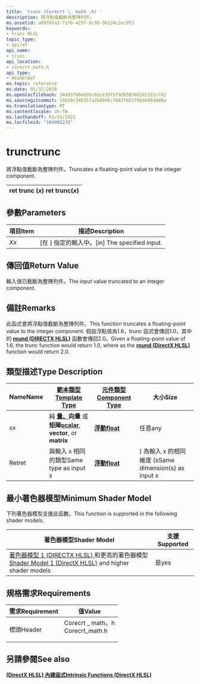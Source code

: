 ```yaml
---
title: 'trunc (Corecrt \_ math .h) '
description: 將浮點值截斷為整陣列件。
ms.assetid: a0978fa2-71f8-4257-8c90-96224c2ec953
keywords:
- trunc HLSL
topic_type:
- apiref
api_name:
- trunc
api_location:
- corecrt_math.h
api_type:
- HeaderDef
ms.topic: reference
ms.date: 05/31/2018
ms.openlocfilehash: 34493f60e60bc0dce35f5f9db50360265191c742
ms.sourcegitcommit: 14010c34b35fa268046c7683f021f86de08ddd0a
ms.translationtype: MT
ms.contentlocale: zh-TW
ms.lasthandoff: 03/15/2021
ms.locfileid: "104992235"
---
```

# <a name="trunc"></a><span data-ttu-id="7470a-104">trunc</span><span class="sxs-lookup"><span data-stu-id="7470a-104">trunc</span></span>

<span data-ttu-id="7470a-105">將浮點值截斷為整陣列件。</span><span class="sxs-lookup"><span data-stu-id="7470a-105">Truncates a floating-point value to the integer component.</span></span>



| <span data-ttu-id="7470a-106">ret trunc (*x*) </span><span class="sxs-lookup"><span data-stu-id="7470a-106">ret trunc(*x*)</span></span> |
|----------------|



 

## <a name="parameters"></a><span data-ttu-id="7470a-107">參數</span><span class="sxs-lookup"><span data-stu-id="7470a-107">Parameters</span></span>



| <span data-ttu-id="7470a-108">項目</span><span class="sxs-lookup"><span data-stu-id="7470a-108">Item</span></span>                                                   | <span data-ttu-id="7470a-109">描述</span><span class="sxs-lookup"><span data-stu-id="7470a-109">Description</span></span>                            |
|--------------------------------------------------------|----------------------------------------|
| <span data-ttu-id="7470a-110"><span id="x"></span><span id="X"></span>*X*</span><span class="sxs-lookup"><span data-stu-id="7470a-110"><span id="x"></span><span id="X"></span>*x*</span></span><br/> | <span data-ttu-id="7470a-111">\[在 \] 指定的輸入中。</span><span class="sxs-lookup"><span data-stu-id="7470a-111">\[in\] The specified input.</span></span><br/> |



 

## <a name="return-value"></a><span data-ttu-id="7470a-112">傳回值</span><span class="sxs-lookup"><span data-stu-id="7470a-112">Return Value</span></span>

<span data-ttu-id="7470a-113">輸入值已截斷為整陣列件。</span><span class="sxs-lookup"><span data-stu-id="7470a-113">The input value truncated to an integer component.</span></span>

## <a name="remarks"></a><span data-ttu-id="7470a-114">備註</span><span class="sxs-lookup"><span data-stu-id="7470a-114">Remarks</span></span>

<span data-ttu-id="7470a-115">此函式會將浮點值截斷為整陣列件。</span><span class="sxs-lookup"><span data-stu-id="7470a-115">This function truncates a floating-point value to the integer component.</span></span> <span data-ttu-id="7470a-116">假設浮點值為1.6，trunc 函式會傳回1.0，其中的 [**round (DIRECTX HLSL)**](dx-graphics-hlsl-round.md) 函數會傳回2.0。</span><span class="sxs-lookup"><span data-stu-id="7470a-116">Given a floating-point value of 1.6, the trunc function would return 1.0, where as the [**round (DirectX HLSL)**](dx-graphics-hlsl-round.md) function would return 2.0.</span></span>

## <a name="type-description"></a><span data-ttu-id="7470a-117">類型描述</span><span class="sxs-lookup"><span data-stu-id="7470a-117">Type Description</span></span>



| <span data-ttu-id="7470a-118">Name</span><span class="sxs-lookup"><span data-stu-id="7470a-118">Name</span></span> | [<span data-ttu-id="7470a-119">**範本類型**</span><span class="sxs-lookup"><span data-stu-id="7470a-119">**Template Type**</span></span>](dx-graphics-hlsl-intrinsic-functions.md)                                                  | [<span data-ttu-id="7470a-120">**元件類型**</span><span class="sxs-lookup"><span data-stu-id="7470a-120">**Component Type**</span></span>](dx-graphics-hlsl-intrinsic-functions.md) | <span data-ttu-id="7470a-121">大小</span><span class="sxs-lookup"><span data-stu-id="7470a-121">Size</span></span>                         |
|------|----------------------------------------------------------------------------------------------------------------|----------------------------------------------------------------|------------------------------|
| <span data-ttu-id="7470a-122">*x*</span><span class="sxs-lookup"><span data-stu-id="7470a-122">*x*</span></span>  | <span data-ttu-id="7470a-123">純 [**量、**](dx-graphics-hlsl-intrinsic-functions.md)**向量** 或 **矩陣**</span><span class="sxs-lookup"><span data-stu-id="7470a-123">[**scalar**](dx-graphics-hlsl-intrinsic-functions.md), **vector**, or **matrix**</span></span> | [<span data-ttu-id="7470a-124">**浮動**</span><span class="sxs-lookup"><span data-stu-id="7470a-124">**float**</span></span>](/windows/desktop/WinProg/windows-data-types)                        | <span data-ttu-id="7470a-125">任意</span><span class="sxs-lookup"><span data-stu-id="7470a-125">any</span></span>                          |
| <span data-ttu-id="7470a-126">Ret</span><span class="sxs-lookup"><span data-stu-id="7470a-126">ret</span></span>  | <span data-ttu-id="7470a-127">與輸入 x 相同的類型</span><span class="sxs-lookup"><span data-stu-id="7470a-127">Same type as input x</span></span>                                                                                           | [<span data-ttu-id="7470a-128">**浮動**</span><span class="sxs-lookup"><span data-stu-id="7470a-128">**float**</span></span>](/windows/desktop/WinProg/windows-data-types)                        | <span data-ttu-id="7470a-129">) 為輸入 x 的相同維度 (s</span><span class="sxs-lookup"><span data-stu-id="7470a-129">Same dimension(s) as input x</span></span> |



 

## <a name="minimum-shader-model"></a><span data-ttu-id="7470a-130">最小著色器模型</span><span class="sxs-lookup"><span data-stu-id="7470a-130">Minimum Shader Model</span></span>

<span data-ttu-id="7470a-131">下列著色器模型支援此函數。</span><span class="sxs-lookup"><span data-stu-id="7470a-131">This function is supported in the following shader models.</span></span>



| <span data-ttu-id="7470a-132">著色器模型</span><span class="sxs-lookup"><span data-stu-id="7470a-132">Shader Model</span></span>                                                                       | <span data-ttu-id="7470a-133">支援</span><span class="sxs-lookup"><span data-stu-id="7470a-133">Supported</span></span> |
|------------------------------------------------------------------------------------|-----------|
| <span data-ttu-id="7470a-134">[著色器模型 1 (DIRECTX HLSL) ](dx-graphics-hlsl-sm1.md) 和更高的著色器模型</span><span class="sxs-lookup"><span data-stu-id="7470a-134">[Shader Model 1 (DirectX HLSL)](dx-graphics-hlsl-sm1.md) and higher shader models</span></span> | <span data-ttu-id="7470a-135">是</span><span class="sxs-lookup"><span data-stu-id="7470a-135">yes</span></span>       |



 

## <a name="requirements"></a><span data-ttu-id="7470a-136">規格需求</span><span class="sxs-lookup"><span data-stu-id="7470a-136">Requirements</span></span>



| <span data-ttu-id="7470a-137">需求</span><span class="sxs-lookup"><span data-stu-id="7470a-137">Requirement</span></span> | <span data-ttu-id="7470a-138">值</span><span class="sxs-lookup"><span data-stu-id="7470a-138">Value</span></span> |
|-------------------|--------------------------------------------------------------------------------------------|
| <span data-ttu-id="7470a-139">標頭</span><span class="sxs-lookup"><span data-stu-id="7470a-139">Header</span></span><br/> | <dl> <span data-ttu-id="7470a-140"><dt>Corecrt \_ math。h</dt></span><span class="sxs-lookup"><span data-stu-id="7470a-140"><dt>Corecrt\_math.h</dt></span></span> </dl> |



## <a name="see-also"></a><span data-ttu-id="7470a-141">另請參閱</span><span class="sxs-lookup"><span data-stu-id="7470a-141">See also</span></span>

<dl> <dt>

[<span data-ttu-id="7470a-142">**(DirectX HLSL) 內建函式**</span><span class="sxs-lookup"><span data-stu-id="7470a-142">**Intrinsic Functions (DirectX HLSL)**</span></span>](dx-graphics-hlsl-intrinsic-functions.md)
</dt> </dl>

 

